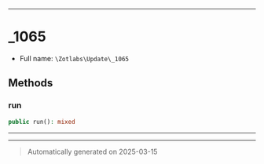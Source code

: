 ***

# _1065





* Full name: `\Zotlabs\Update\_1065`




## Methods


### run



```php
public run(): mixed
```












***


***
> Automatically generated on 2025-03-15
